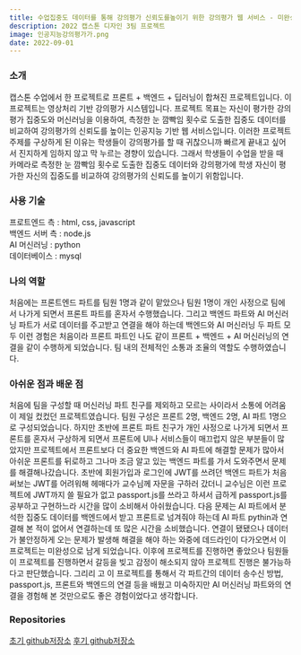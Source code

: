 ```yaml
---
title: 수업집중도 데이터를 통해 강의평가 신뢰도를높이기 위한 강의평가 웹 서비스 - 미완성 프로젝트
description: 2022 캡스톤 디자인 3팀 프로젝트
image: 인공지능강의평가가.png
date: 2022-09-01
---
```


<h3>소개</h3>
캡스톤 수업에서 한 프로젝트로 프론트 + 백엔드 + 딥러닝이 합쳐진 프로젝트입니다. 이 프로젝트는 영상처리 기반 강의평가 시스템입니다. 프로젝트 목표는 자신이 평가한 강의평가 집중도와 머신러닝을 이용하여, 측정한 눈 깜빡임 횟수로 도출한 집중도 데이터를 비교하여 강의평가의 신뢰도를 높이는 인공지능 기반 웹 서비스입니다. 이러한 프로젝트 주제를 구상하게 된 이유는 학생들이 강의평가를 할 때 귀찮으니까 빠르게 끝내고 싶어서 진지하게 임하지 않고 막 누르는 경향이 있습니다. 그래서 학생들이 수업을 받을 때 카메라로 측정한 눈 깜빡임 횟수로 도출한 집중도 데이터와 강의평가에 학생 자신이 평가한 자신의 집중도를 비교하여 강의평가의 신뢰도를 높이기 위함입니다.

<h3>사용 기술</h3>
프로트엔드 측 : html, css, javascript<br />
백엔드 서버 측 : node.js<br />
AI 머신러닝 : python<br />
데이터베이스 : mysql<br />

<h3>나의 역할</h3>
처음에는 프론트엔드 파트를 팀원 1명과 같이 맡았으나 팀원 1명이 개인 사정으로 팀에서 나가게 되면서 프론트 파트를 혼자서 수행했습니다. 그리고 백엔드 파트와 AI 머신러닝 파트가 서로 데이터를 주고받고 연결을 해야 하는데 백엔드와 AI 머신러닝 두 파트 모두 이런 경험은 처음이라 프론트 파트인 나도 같이 프론트 + 백엔드 + AI 머신러닝의 연결을 같이 수행하게 되었습니다. 팀 내의 전체적인 소통과 조율의 역할도 수행하였습니다.

<h3>아쉬운 점과 배운 점</h3>
처음에 팀을 구성할 때 머신러닝 파트 친구를 제외하고 모르는 사이라서 소통에 어려움이 제일 컸컸던 프로젝트였습니다. 팀원 구성은 프론트 2명, 백엔드 2명, AI 파트 1명으로 구성되었습니다. 하지만 초반에 프론트 파트 친구가 개인 사정으로 나가게 되면서 프론트를 혼자서 구상하게 되면서 프론트에 UI나 서비스들이 매끄럽지 않은 부분들이 많았지만 프로젝트에서 프론트보다 더 중요한 백엔드와 AI 파트에 해결할 문제가 많아서 아쉬운 프론트를 뒤로하고 그나마 조금 알고 있는 백엔드 파트를 가서 도와주면서 문제를 해결해나갔습니다. 초반에 회원가입과 로그인에 JWT를 쓰려던 백엔드 파트가 처음 써보는 JWT를 어려워해 헤매다가 교수님께 자문을 구하러 갔더니 교수님은 이런 프로젝트에 JWT까지 쓸 필요가 없고 passport.js를 쓰라고 하셔서 급하게 passport.js를 공부하고 구현하느라 시간을 많이 소비해서 아쉬웠습니다. 다음 문제는 AI 파트에서 분석한 집중도 데이터를 백엔드에서 받고 프론트로 넘겨줘야 하는데 AI 파트 pythin과 연결해 본 적이 없어서 연결하는데 또 많은 시간을 소비했습니다. 연결이 됐됐으나 데이터가 불안정하게 오는 문제가 발생해 해결을 해야 하는 와중에 데드라인이 다가오면서 이 프로젝트는 미완성으로 남게 되었습니다. 이후에 프로젝트를 진행하면 좋았으나 팀원들이 프로젝트를 진행하면서 갈등을 빚고 감정이 해소되지 않아 프로젝트 진행은 불가능하다고 판단했습니다. 그리리 고 이 프로젝트를 통해서 각 파트간의 데이터 송수신 방법, passport.js, 프론트와 백엔드의 연결 등을 배웠고 미숙하지만 AI 머신러닝 파트와의 연결을 경험해 본 것만으로도 좋은 경험이었다고 생각합니다.

<h3>Repositories</h3>
<a href="https://github.com/Marvic1130/BlinkingRecognitionProject">초기 github저장소<a/>
<a href="https://github.com/Marvic1130/VideoProcessingBasedLectureEvaluation">후기 github저장소<a/>
